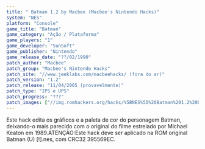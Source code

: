 ```yaml
---
title: " Batman 1.2 by Macbee (Macbee's Nintendo Hacks)"
system: "NES"
platform: "Console"
game_title: "Batman"
game_category: "Ação / Plataforma"
game_players: "1"
game_developer: "SunSoft"
game_publisher: "Nintendo"
game_release_date: "??/02/1990"
patch_author: "Macbee"
patch_group: "Macbee's Nintendo Hacks"
patch_site: "//www.jeeklabs.com/macbeehacks/ (fora do ar)"
patch_version: "1.2"
patch_release: "11/04/2005 (provavelmente)"
patch_type: "IPS e UPS"
patch_progress: "???"
patch_images: ["//img.romhackers.org/hacks/%5BNES%5D%20Batman%201.2%20by%20Macbee%20-%20Macbee's%20Nintendo%20Hacks%20-%201.png","//img.romhackers.org/hacks/%5BNES%5D%20Batman%201.2%20by%20Macbee%20-%20Macbee's%20Nintendo%20Hacks%20-%202.png","//img.romhackers.org/hacks/%5BNES%5D%20Batman%201.2%20by%20Macbee%20-%20Macbee's%20Nintendo%20Hacks%20-%203.png"]
---
```

Este hack edita os gráficos e a paleta de cor do personagem Batman, deixando-o mais parecido com o original do filme estrelado por Michael Keaton em 1989.ATENÇÃO:Este hack deve ser aplicado na ROM original Batman (U) [!].nes, com CRC32 395569EC.